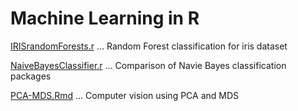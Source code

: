 # Machine Learning in R



[IRISrandomForests.r](IRISrandomForests.r) ... Random Forest classification for iris dataset

[NaiveBayesClassifier.r](NaiveBayesClassifier.r) ... Comparison of Navie Bayes classification packages

[PCA-MDS.Rmd](PCA-MDS.Rmd) ... Computer vision using PCA and MDS
